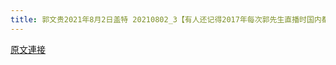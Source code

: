 ```yaml
---
title: 郭文贵2021年8月2日盖特 20210802_3【有人还记得2017年每次郭先生直播时国内都大规模切断外网吗？每次直播刚开始，绝大部分VPN都失效，直到直播结束后几个小时才陆陆续续恢复。很多数码博主还在微博上讨论为什么经常在晚上所
---
```


[原文連接](https://gnews.org/ThreadView/53481633)


